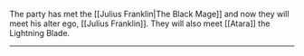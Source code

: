 The party has met the [[Julius Franklin|The Black Mage]] and now they will meet his alter ego, [[Julius Franklin]]. They will also meet  [[Atara]] the Lightning Blade.

---
